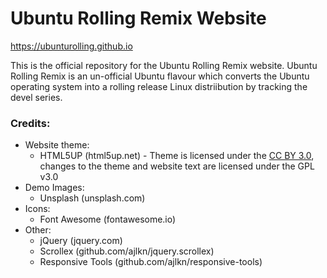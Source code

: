<!DOCTYPE html>
<html lang="en">

<head>

<link rel="stylesheet" href="style.css" />
	
</head>
	
<body>
		
# Ubuntu Rolling Remix Website

https://ubunturolling.github.io

This is the official repository for the Ubuntu Rolling Remix website. Ubuntu Rolling Remix is an un-official Ubuntu flavour which converts the Ubuntu operating system into a rolling release Linux distriibution by tracking the devel series.

### Credits:

- Website theme:
	- HTML5UP (html5up.net) - Theme is licensed under the [CC BY 3.0](https://creativecommons.org/licenses/by/3.0/), changes to the theme and website text are licensed under the GPL v3.0
- Demo Images:
	- Unsplash (unsplash.com)
- Icons:
	- Font Awesome (fontawesome.io)
- Other:
	- jQuery (jquery.com)
	- Scrollex (github.com/ajlkn/jquery.scrollex)
	- Responsive Tools (github.com/ajlkn/responsive-tools)		
		
</body>
	
</html>


